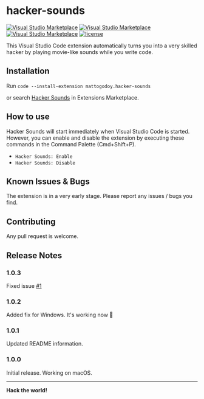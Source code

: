 # hacker-sounds

[![Visual Studio Marketplace](https://img.shields.io/vscode-marketplace/v/mattogodoy.hacker-sounds.svg)](https://marketplace.visualstudio.com/items?itemName=mattogodoy.hacker-sounds)
[![Visual Studio Marketplace](https://img.shields.io/vscode-marketplace/d/mattogodoy.hacker-sounds.svg)](https://marketplace.visualstudio.com/items?itemName=mattogodoy.hacker-sounds)
[![Visual Studio Marketplace](https://img.shields.io/vscode-marketplace/r/mattogodoy.hacker-sounds.svg)](https://marketplace.visualstudio.com/items?itemName=mattogodoy.hacker-sounds)
[![license](https://img.shields.io/github/license/mashape/apistatus.svg)](https://github.com/jengjeng/aural-coding-vscode/blob/master/LICENSE)

This Visual Studio Code extension automatically turns you into a very skilled hacker by playing movie-like sounds while you write code.

## Installation

Run `code --install-extension mattogodoy.hacker-sounds`

or search [Hacker Sounds](https://marketplace.visualstudio.com/items?itemName=mattogodoy.hacker-sounds) in Extensions Marketplace.

## How to use

Hacker Sounds will start immediately when Visual Studio Code is started. However, you can enable and disable the extension by executing these commands in the Command Palette (Cmd+Shift+P).

- `Hacker Sounds: Enable`
- `Hacker Sounds: Disable`

## Known Issues & Bugs

The extension is in a very early stage. Please report any issues / bugs you find.

## Contributing

Any pull request is welcome.

## Release Notes

### 1.0.3

Fixed issue [#1](https://github.com/mattogodoy/hacker-sounds/issues/1)

### 1.0.2

Added fix for Windows. It's working now 🎉

### 1.0.1

Updated README information.

### 1.0.0

Initial release. Working on macOS.

-----------------------------------------------------------------------------------------------------------

**Hack the world!**
